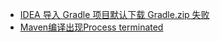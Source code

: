 - [IDEA 导入 Gradle 项目默认下载 Gradle.zip 失败](maven-gradle/Idea导入Gradle项目下载失败)
- [Maven编译出现Process terminated](maven-gradle/Maven编译出现Process~terminated)
